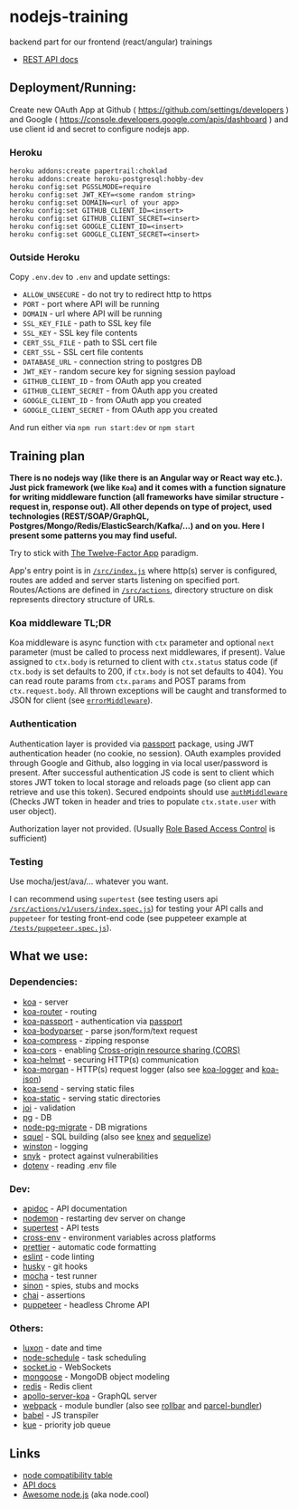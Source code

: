# nodejs-training

backend part for our frontend (react/angular) trainings

- [REST API docs](http://salsita.github.io/nodejs-training/apidoc/)

## Deployment/Running:

Create new OAuth App at Github ( https://github.com/settings/developers )
and Google ( https://console.developers.google.com/apis/dashboard ) and use client id
and secret to configure nodejs app.

### Heroku

```
heroku addons:create papertrail:choklad
heroku addons:create heroku-postgresql:hobby-dev
heroku config:set PGSSLMODE=require
heroku config:set JWT_KEY=<some random string>
heroku config:set DOMAIN=<url of your app>
heroku config:set GITHUB_CLIENT_ID=<insert>
heroku config:set GITHUB_CLIENT_SECRET=<insert>
heroku config:set GOOGLE_CLIENT_ID=<insert>
heroku config:set GOOGLE_CLIENT_SECRET=<insert>
```

### Outside Heroku

Copy `.env.dev` to `.env` and update settings:

- `ALLOW_UNSECURE` - do not try to redirect http to https
- `PORT` - port where API will be running
- `DOMAIN` - url where API will be running
- `SSL_KEY_FILE` - path to SSL key file
- `SSL_KEY` - SSL key file contents
- `CERT_SSL_FILE` - path to SSL cert file
- `CERT_SSL` - SSL cert file contents
- `DATABASE_URL` - connection string to postgres DB
- `JWT_KEY` - random secure key for signing session payload
- `GITHUB_CLIENT_ID` - from OAuth app you created
- `GITHUB_CLIENT_SECRET` - from OAuth app you created
- `GOOGLE_CLIENT_ID` - from OAuth app you created
- `GOOGLE_CLIENT_SECRET` - from OAuth app you created

And run either via `npm run start:dev` or `npm start`

## Training plan

**There is no nodejs way (like there is an Angular way or React way etc.). Just pick framework (we like `Koa`)
and it comes with a function signature for writing middleware function (all frameworks have similar structure -
request in, response out). All other depends on type of project, used technologies (REST/SOAP/GraphQL,
Postgres/Mongo/Redis/ElasticSearch/Kafka/...) and on you. Here I present some patterns you may find useful.**

Try to stick with [The Twelve-Factor App](https://12factor.net/) paradigm.

App's entry point is in [`/src/index.js`](./src/index.js) where http(s) server is configured, routes are added and server
starts listening on specified port.
Routes/Actions are defined in [`/src/actions`](./src/actions), directory structure on disk represents directory structure
of URLs.

### Koa middleware TL;DR

Koa middleware is async function with `ctx` parameter and optional `next` parameter (must be called to process
next middlewares, if present). Value assigned to `ctx.body` is returned to client with `ctx.status` status code
(if `ctx.body` is set defaults to 200, if `ctx.body` is not set defaults to 404). You can read route params from `ctx.params`
and POST params from `ctx.request.body`.
All thrown exceptions will be caught and transformed to JSON for client (see [`errorMiddleware`](./src/actions/errorMiddleware.js)).

### Authentication

Authentication layer is provided via [passport](http://www.passportjs.org/) package, using JWT authentication header (no cookie, no session).
OAuth examples provided through Google and Github, also logging in via local user/password is present.
After successful authentication JS code is sent to client which stores JWT token to local storage and reloads page
(so client app can retrieve and use this token).
Secured endpoints should use [`authMiddleware`](./src/actions/v1/authMiddleware.js) (Checks JWT token in header
and tries to populate `ctx.state.user` with user object).

Authorization layer not provided. (Usually [Role Based Access Control](https://en.wikipedia.org/wiki/Role-based_access_control) is sufficient)

### Testing

Use mocha/jest/ava/... whatever you want.

I can recommend using `supertest` (see testing users api [`/src/actions/v1/users/index.spec.js`](./src/actions/v1/users/index.spec.js))
for testing your API calls and `puppeteer` for testing front-end code (see puppeteer example at [`/tests/puppeteer.spec.js`](./tests/puppeteer.spec.js)).

## What we use:

### Dependencies:

- [koa](http://koajs.com/) - server
- [koa-router](https://www.npmjs.com/package/koa-router) - routing
- [koa-passport](https://www.npmjs.com/package/koa-passport) - authentication via [passport](http://www.passportjs.org/)
- [koa-bodyparser](https://www.npmjs.com/package/koa-bodyparser) - parse json/form/text request
- [koa-compress](https://www.npmjs.com/package/koa-compress) - zipping response
- [koa-cors](https://www.npmjs.com/package/koa-cors) - enabling [Cross-origin resource sharing (CORS)](https://en.wikipedia.org/wiki/Cross-origin_resource_sharing)
- [koa-helmet](https://www.npmjs.com/package/koa-helmet) - securing HTTP(s) communication
- [koa-morgan](https://www.npmjs.com/package/koa-morgan) - HTTP(s) request logger (also see [koa-logger](https://www.npmjs.com/package/koa-logger) and [koa-json](https://www.npmjs.com/package/koa-json))
- [koa-send](https://www.npmjs.com/package/koa-send) - serving static files
- [koa-static](https://www.npmjs.com/package/koa-static) - serving static directories
- [joi](https://www.npmjs.com/package/joi) - validation
- [pg](https://node-postgres.com/) - DB
- [node-pg-migrate](https://www.npmjs.com/package/node-pg-migrate) - DB migrations
- [squel](https://hiddentao.com/squel/) - SQL building (also see [knex](http://knexjs.org/) and [sequelize](http://docs.sequelizejs.com/))
- [winston](https://www.npmjs.com/package/winston) - logging
- [snyk](https://snyk.io/docs/using-snyk/) - protect against vulnerabilities
- [dotenv](https://www.npmjs.com/package/dotenv) - reading .env file

### Dev:

- [apidoc](http://apidocjs.com/) - API documentation
- [nodemon](http://nodemon.io/) - restarting dev server on change
- [supertest](https://www.npmjs.com/package/supertest) - API tests
- [cross-env](https://www.npmjs.com/package/cross-env) - environment variables across platforms
- [prettier](https://www.npmjs.com/package/prettier) - automatic code formatting
- [eslint](https://eslint.org/) - code linting
- [husky](https://www.npmjs.com/package/husky) - git hooks
- [mocha](https://mochajs.org/) - test runner
- [sinon](http://sinonjs.org/) - spies, stubs and mocks
- [chai](http://www.chaijs.com/) - assertions
- [puppeteer](https://github.com/GoogleChrome/puppeteer) - headless Chrome API

### Others:

- [luxon](https://moment.github.io/luxon/) - date and time
- [node-schedule](https://www.npmjs.com/package/node-schedule) - task scheduling
- [socket.io](https://socket.io/) - WebSockets
- [mongoose](http://mongoosejs.com/) - MongoDB object modeling
- [redis](https://www.npmjs.com/package/redis) - Redis client
- [apollo-server-koa](https://www.apollographql.com/docs/apollo-server/) - GraphQL server
- [webpack](https://webpack.js.org/) - module bundler (also see [rollbar](https://rollbar.com/docs/notifier/rollbar.js/) and [parcel-bundler](https://parceljs.org/))
- [babel](https://babeljs.io/) - JS transpiler
- [kue](http://automattic.github.io/kue/) - priority job queue

## Links

- [node compatibility table](https://node.green/)
- [API docs](https://nodejs.org/docs/latest/api/)
- [Awesome node.js](https://node.cool) (aka node.cool)
